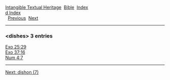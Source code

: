 [Intangible Textual Heritage](../../index)  [Bible](../index) 
[Index](index)   
[d Index](_d_)  
  [Previous](c03219)  [Next](c03221) 

------------------------------------------------------------------------

### &lt;dishes&gt; 3 entries

[Exo 25:29](../kjv/exo025.htm#029)  
[Exo 37:16](../kjv/exo037.htm#016)  
[Num 4:7](../kjv/num004.htm#007)  

------------------------------------------------------------------------

[Next: dishon (7)](c03221)
